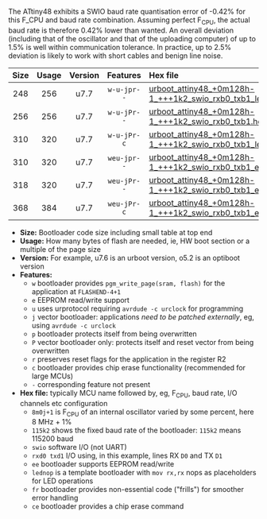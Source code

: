The ATtiny48 exhibits a SWIO baud rate quantisation error of -0.42% for this F_CPU and baud rate combination. Assuming perfect F<sub>CPU</sub>, the actual baud rate is therefore 0.42% lower than wanted. An overall deviation (including that of the oscillator and that of the uploading computer) of up to 1.5% is well within communication tolerance. In practice, up to 2.5% deviation is likely to work with short cables and benign line noise.

|Size|Usage|Version|Features|Hex file|
|:-:|:-:|:-:|:-:|:--|
|248|256|u7.7|`w-u-jpr--`|[urboot_attiny48_+0m128h-1_+++1k2_swio_rxb0_txb1_lednop.hex](https://raw.githubusercontent.com/stefanrueger/urboot.hex/main/mcus/attiny48/internal_oscillator/fcpu_+0m128h-1/br_+++1k2/urboot_attiny48_+0m128h-1_+++1k2_swio_rxb0_txb1_lednop.hex)|
|256|256|u7.7|`w-u-jPr--`|[urboot_attiny48_+0m128h-1_+++1k2_swio_rxb0_txb1.hex](https://raw.githubusercontent.com/stefanrueger/urboot.hex/main/mcus/attiny48/internal_oscillator/fcpu_+0m128h-1/br_+++1k2/urboot_attiny48_+0m128h-1_+++1k2_swio_rxb0_txb1.hex)|
|310|320|u7.7|`w-u-jPr-c`|[urboot_attiny48_+0m128h-1_+++1k2_swio_rxb0_txb1_lednop_fr_ce.hex](https://raw.githubusercontent.com/stefanrueger/urboot.hex/main/mcus/attiny48/internal_oscillator/fcpu_+0m128h-1/br_+++1k2/urboot_attiny48_+0m128h-1_+++1k2_swio_rxb0_txb1_lednop_fr_ce.hex)|
|310|320|u7.7|`weu-jpr--`|[urboot_attiny48_+0m128h-1_+++1k2_swio_rxb0_txb1_ee_lednop.hex](https://raw.githubusercontent.com/stefanrueger/urboot.hex/main/mcus/attiny48/internal_oscillator/fcpu_+0m128h-1/br_+++1k2/urboot_attiny48_+0m128h-1_+++1k2_swio_rxb0_txb1_ee_lednop.hex)|
|318|320|u7.7|`weu-jPr--`|[urboot_attiny48_+0m128h-1_+++1k2_swio_rxb0_txb1_ee.hex](https://raw.githubusercontent.com/stefanrueger/urboot.hex/main/mcus/attiny48/internal_oscillator/fcpu_+0m128h-1/br_+++1k2/urboot_attiny48_+0m128h-1_+++1k2_swio_rxb0_txb1_ee.hex)|
|368|384|u7.7|`weu-jPr-c`|[urboot_attiny48_+0m128h-1_+++1k2_swio_rxb0_txb1_ee_lednop_fr_ce.hex](https://raw.githubusercontent.com/stefanrueger/urboot.hex/main/mcus/attiny48/internal_oscillator/fcpu_+0m128h-1/br_+++1k2/urboot_attiny48_+0m128h-1_+++1k2_swio_rxb0_txb1_ee_lednop_fr_ce.hex)|

- **Size:** Bootloader code size including small table at top end
- **Usage:** How many bytes of flash are needed, ie, HW boot section or a multiple of the page size
- **Version:** For example, u7.6 is an urboot version, o5.2 is an optiboot version
- **Features:**
  + `w` bootloader provides `pgm_write_page(sram, flash)` for the application at `FLASHEND-4+1`
  + `e` EEPROM read/write support
  + `u` uses urprotocol requiring `avrdude -c urclock` for programming
  + `j` vector bootloader: applications *need to be patched externally*, eg, using `avrdude -c urclock`
  + `p` bootloader protects itself from being overwritten
  + `P` vector bootloader only: protects itself and reset vector from being overwritten
  + `r` preserves reset flags for the application in the register R2
  + `c` bootloader provides chip erase functionality (recommended for large MCUs)
  + `-` corresponding feature not present
- **Hex file:** typically MCU name followed by, eg, F<sub>CPU</sub>, baud rate, I/O channels etc configuration
  + `8m0j+1` is F<sub>CPU</sub> of an internal oscillator varied by some percent, here 8 MHz + 1%
  + `115k2` shows the fixed baud rate of the bootloader: `115k2` means 115200 baud
  + `swio` software I/O (not UART)
  + `rxd0 txd1` I/O using, in this example, lines RX `D0` and TX `D1`
  + `ee` bootloader supports EEPROM read/write
  + `lednop` is a template bootloader with `mov rx,rx` nops as placeholders for LED operations
  + `fr` bootloader provides non-essential code ("frills") for smoother error handling
  + `ce` bootloader provides a chip erase command
